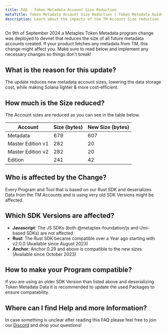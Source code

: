 ```yaml
---
title: FAQ - Token Metadata Account Size Reduction
metaTitle: Token Metadata Account Size Reduction | Token Metadata Guides
description: Learn about the impacts of the TM Account Size reduction
---
```


On 9th of September 2024 a Metaplex Token Metadata program change was deployed to devnet that reduces the size of all future metadata accounts created. If your product fetches any metadata from TM, this change might affect you. Make sure to read below and implement any necessary changes so things don't break!


## What is the reason for this update?
The update reduces new metadata account sizes, lowering the data storage cost, while making Solana lighter & more cost-efficient.

## How much is the Size reduced?
The Account sizes are reduced as you can see in the table below.

|Account           | Size (bytes) | New Size (bytes)|
|------------------|--------------|-----------------|
|Metadata          | 679          | 607             |
|Master Edition v1 | 282          | 20              |
|Master Edition v2 | 282          | 20              |
|Edition           | 241          | 42              |

## Who is affected by the Change?
Every Program and Tool that is based on our Rust SDK and deserializes Data from the TM Accounts and is using very old SDK Versions might be affected.

## Which SDK Versions are affected?
- **Javascript**: The JS SDKs (both @metaplex-foundation/js and Umi-based SDKs) are not affected
- **Rust**: The Rust SDK became compatible over a Year ago starting with v2.0.0 (Available since August 2023)
- **Anchor**: Anchor 0.29 and above is compatible to the new sizes (Available since October 2023)

## How to make your Program compatible?
If you are using an older SDK Version than listed above and deserializing Token Metadata Data it is recommended to update the used Packages to ensure compatability.

## Where can I find Help and more Information?
In case something is unclear after reading this FAQ please feel free to join our [Discord](https://discord.gg/metaplex) and drop your questions!